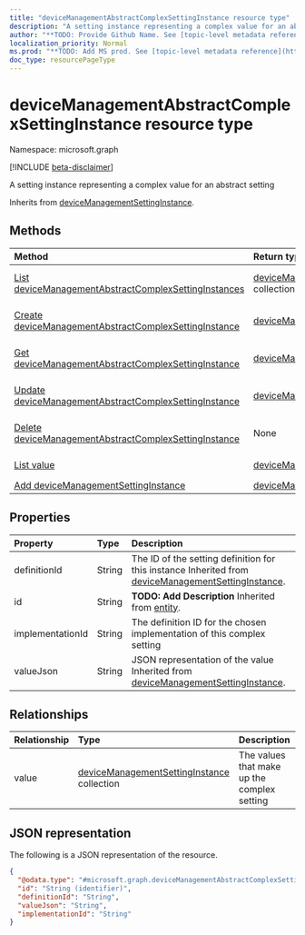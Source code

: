 ```yaml
---
title: "deviceManagementAbstractComplexSettingInstance resource type"
description: "A setting instance representing a complex value for an abstract setting"
author: "**TODO: Provide Github Name. See [topic-level metadata reference](https://msgo.azurewebsites.net/add/document/guidelines/metadata.html#topic-level-metadata)**"
localization_priority: Normal
ms.prod: "**TODO: Add MS prod. See [topic-level metadata reference](https://msgo.azurewebsites.net/add/document/guidelines/metadata.html#topic-level-metadata)**"
doc_type: resourcePageType
---
```


# deviceManagementAbstractComplexSettingInstance resource type

Namespace: microsoft.graph

[!INCLUDE [beta-disclaimer](../../includes/beta-disclaimer.md)]

A setting instance representing a complex value for an abstract setting


Inherits from [deviceManagementSettingInstance](../resources/devicemanagementsettinginstance.md).

## Methods
|Method|Return type|Description|
|:---|:---|:---|
|[List deviceManagementAbstractComplexSettingInstances](../api/devicemanagementabstractcomplexsettinginstance-list.md)|[deviceManagementAbstractComplexSettingInstance](../resources/devicemanagementabstractcomplexsettinginstance.md) collection|Get a list of the [deviceManagementAbstractComplexSettingInstance](../resources/devicemanagementabstractcomplexsettinginstance.md) objects and their properties.|
|[Create deviceManagementAbstractComplexSettingInstance](../api/devicemanagementabstractcomplexsettinginstance-create.md)|[deviceManagementAbstractComplexSettingInstance](../resources/devicemanagementabstractcomplexsettinginstance.md)|Create a new [deviceManagementAbstractComplexSettingInstance](../resources/devicemanagementabstractcomplexsettinginstance.md) object.|
|[Get deviceManagementAbstractComplexSettingInstance](../api/devicemanagementabstractcomplexsettinginstance-get.md)|[deviceManagementAbstractComplexSettingInstance](../resources/devicemanagementabstractcomplexsettinginstance.md)|Read the properties and relationships of a [deviceManagementAbstractComplexSettingInstance](../resources/devicemanagementabstractcomplexsettinginstance.md) object.|
|[Update deviceManagementAbstractComplexSettingInstance](../api/devicemanagementabstractcomplexsettinginstance-update.md)|[deviceManagementAbstractComplexSettingInstance](../resources/devicemanagementabstractcomplexsettinginstance.md)|Update the properties of a [deviceManagementAbstractComplexSettingInstance](../resources/devicemanagementabstractcomplexsettinginstance.md) object.|
|[Delete deviceManagementAbstractComplexSettingInstance](../api/devicemanagementabstractcomplexsettinginstance-delete.md)|None|Deletes a [deviceManagementAbstractComplexSettingInstance](../resources/devicemanagementabstractcomplexsettinginstance.md) object.|
|[List value](../api/devicemanagementabstractcomplexsettinginstance-list-value.md)|[deviceManagementSettingInstance](../resources/devicemanagementsettinginstance.md) collection|Get the deviceManagementSettingInstance resources from the value navigation property.|
|[Add deviceManagementSettingInstance](../api/devicemanagementabstractcomplexsettinginstance-post-value.md)|[deviceManagementSettingInstance](../resources/devicemanagementsettinginstance.md)|Add value by posting to the value collection.|

## Properties
|Property|Type|Description|
|:---|:---|:---|
|definitionId|String|The ID of the setting definition for this instance Inherited from [deviceManagementSettingInstance](../resources/devicemanagementsettinginstance.md).|
|id|String|**TODO: Add Description** Inherited from [entity](../resources/entity.md).|
|implementationId|String|The definition ID for the chosen implementation of this complex setting|
|valueJson|String|JSON representation of the value Inherited from [deviceManagementSettingInstance](../resources/devicemanagementsettinginstance.md).|

## Relationships
|Relationship|Type|Description|
|:---|:---|:---|
|value|[deviceManagementSettingInstance](../resources/devicemanagementsettinginstance.md) collection|The values that make up the complex setting|

## JSON representation
The following is a JSON representation of the resource.
<!-- {
  "blockType": "resource",
  "keyProperty": "id",
  "@odata.type": "microsoft.graph.deviceManagementAbstractComplexSettingInstance",
  "baseType": "microsoft.graph.deviceManagementSettingInstance",
  "openType": false
}
-->
``` json
{
  "@odata.type": "#microsoft.graph.deviceManagementAbstractComplexSettingInstance",
  "id": "String (identifier)",
  "definitionId": "String",
  "valueJson": "String",
  "implementationId": "String"
}
```


